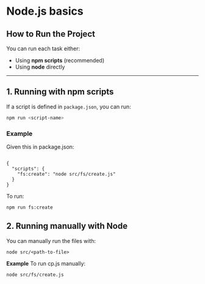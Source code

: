 # Node.js basics

## How to Run the Project

You can run each task either:

- Using **npm scripts** (recommended)
- Using **node** directly

---

## 1. Running with npm scripts

If a script is defined in `package.json`, you can run:

```bash
npm run <script-name>

```


### Example
Given this in package.json:

```

{
  "scripts": {
    "fs:create": "node src/fs/create.js"
  }
}

```

To run:

```
npm run fs:create
```

## 2. Running manually with Node

You can manually run the files with:

```
node src/<path-to-file>
```

**Example**
To run cp.js manually:

```
node src/fs/create.js
```


